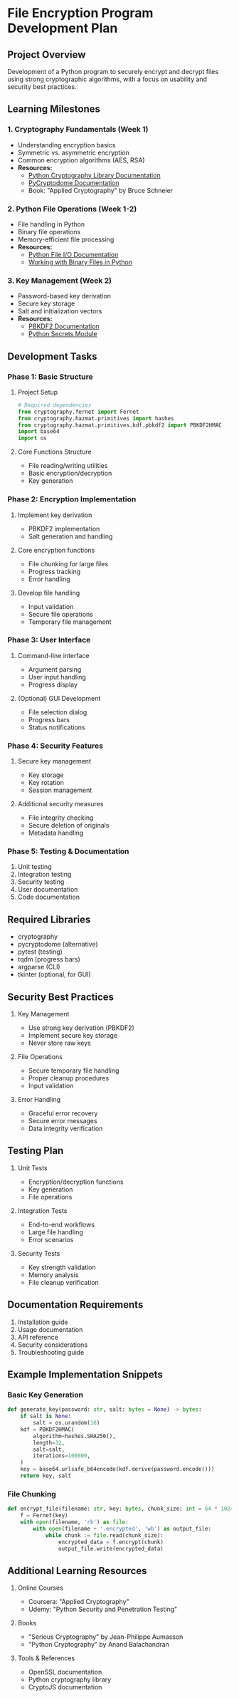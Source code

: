 # File Encryption Program Development Plan

## Project Overview
Development of a Python program to securely encrypt and decrypt files using strong cryptographic algorithms, with a focus on usability and security best practices.

## Learning Milestones

### 1. Cryptography Fundamentals (Week 1)
- Understanding encryption basics
- Symmetric vs. asymmetric encryption
- Common encryption algorithms (AES, RSA)
- **Resources:**
  - [Python Cryptography Library Documentation](https://cryptography.io/en/latest/)
  - [PyCryptodome Documentation](https://pycryptodome.readthedocs.io/)
  - Book: "Applied Cryptography" by Bruce Schneier

### 2. Python File Operations (Week 1-2)
- File handling in Python
- Binary file operations
- Memory-efficient file processing
- **Resources:**
  - [Python File I/O Documentation](https://docs.python.org/3/tutorial/inputoutput.html)
  - [Working with Binary Files in Python](https://realpython.com/working-with-files-in-python/)

### 3. Key Management (Week 2)
- Password-based key derivation
- Secure key storage
- Salt and initialization vectors
- **Resources:**
  - [PBKDF2 Documentation](https://cryptography.io/en/latest/hazmat/primitives/key-derivation-functions/)
  - [Python Secrets Module](https://docs.python.org/3/library/secrets.html)

## Development Tasks

### Phase 1: Basic Structure
1. Project Setup
   ```python
   # Required dependencies
   from cryptography.fernet import Fernet
   from cryptography.hazmat.primitives import hashes
   from cryptography.hazmat.primitives.kdf.pbkdf2 import PBKDF2HMAC
   import base64
   import os
   ```

2. Core Functions Structure
   - File reading/writing utilities
   - Basic encryption/decryption
   - Key generation

### Phase 2: Encryption Implementation
1. Implement key derivation
   - PBKDF2 implementation
   - Salt generation and handling
   
2. Core encryption functions
   - File chunking for large files
   - Progress tracking
   - Error handling

3. Develop file handling
   - Input validation
   - Secure file operations
   - Temporary file management

### Phase 3: User Interface
1. Command-line interface
   - Argument parsing
   - User input handling
   - Progress display

2. (Optional) GUI Development
   - File selection dialog
   - Progress bars
   - Status notifications

### Phase 4: Security Features
1. Secure key management
   - Key storage
   - Key rotation
   - Session management

2. Additional security measures
   - File integrity checking
   - Secure deletion of originals
   - Metadata handling

### Phase 5: Testing & Documentation
1. Unit testing
2. Integration testing
3. Security testing
4. User documentation
5. Code documentation

## Required Libraries
- cryptography
- pycryptodome (alternative)
- pytest (testing)
- tqdm (progress bars)
- argparse (CLI)
- tkinter (optional, for GUI)

## Security Best Practices
1. Key Management
   - Use strong key derivation (PBKDF2)
   - Implement secure key storage
   - Never store raw keys
   
2. File Operations
   - Secure temporary file handling
   - Proper cleanup procedures
   - Input validation

3. Error Handling
   - Graceful error recovery
   - Secure error messages
   - Data integrity verification

## Testing Plan
1. Unit Tests
   - Encryption/decryption functions
   - Key generation
   - File operations

2. Integration Tests
   - End-to-end workflows
   - Large file handling
   - Error scenarios

3. Security Tests
   - Key strength validation
   - Memory analysis
   - File cleanup verification

## Documentation Requirements
1. Installation guide
2. Usage documentation
3. API reference
4. Security considerations
5. Troubleshooting guide

## Example Implementation Snippets

### Basic Key Generation
```python
def generate_key(password: str, salt: bytes = None) -> bytes:
    if salt is None:
        salt = os.urandom(16)
    kdf = PBKDF2HMAC(
        algorithm=hashes.SHA256(),
        length=32,
        salt=salt,
        iterations=100000,
    )
    key = base64.urlsafe_b64encode(kdf.derive(password.encode()))
    return key, salt
```

### File Chunking
```python
def encrypt_file(filename: str, key: bytes, chunk_size: int = 64 * 1024):
    f = Fernet(key)
    with open(filename, 'rb') as file:
        with open(filename + '.encrypted', 'wb') as output_file:
            while chunk := file.read(chunk_size):
                encrypted_data = f.encrypt(chunk)
                output_file.write(encrypted_data)
```

## Additional Learning Resources

1. Online Courses
   - Coursera: "Applied Cryptography"
   - Udemy: "Python Security and Penetration Testing"

2. Books
   - "Serious Cryptography" by Jean-Philippe Aumasson
   - "Python Cryptography" by Anand Balachandran

3. Tools & References
   - OpenSSL documentation
   - Python cryptography library
   - CryptoJS documentation
